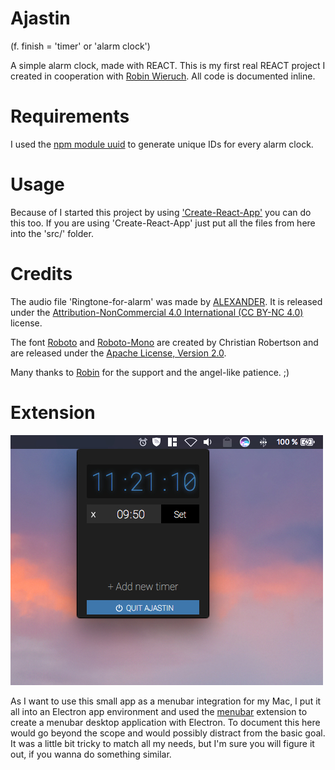 # Ajastin
(f. finish = 'timer' or 'alarm clock')

A simple alarm clock, made with REACT.
This is my first real REACT project I created in cooperation with [Robin Wieruch](https://github.com/rwieruch). All code is documented inline.

# Requirements
I used the [npm module uuid](https://www.npmjs.com/package/uuid) to generate unique IDs for every alarm clock.

# Usage
Because of I started this project by using ['Create-React-App'](https://github.com/facebook/create-react-app) you can do this too.
If you are using 'Create-React-App' just put all the files from here into the 'src/' folder.

# Credits
The audio file 'Ringtone-for-alarm' was made by [ALEXANDER](http://www.orangefreesounds.com/ringtone-for-alarm/). It is released under the [Attribution-NonCommercial 4.0 International (CC BY-NC 4.0)](https://creativecommons.org/licenses/by-nc/4.0/) license.

The font [Roboto](https://fonts.google.com/specimen/Roboto) and [Roboto-Mono](https://fonts.google.com/specimen/Roboto+Mono) are created by Christian Robertson and are released under the [Apache License, Version 2.0](http://www.apache.org/licenses/LICENSE-2.0).

Many thanks to [Robin](https://github.com/rwieruch) for the support and the angel-like patience. ;)

# Extension
![Desktop Menubar Extension](screenshot.jpg)

As I want to use this small app as a menubar integration for my Mac, I put it all into an Electron app environment and used the [menubar](https://github.com/maxogden/menubar) extension to create a menubar desktop application with Electron. To document this here would go beyond the scope and would possibly distract from the basic goal. It was a little bit tricky to match all my needs, but I'm sure you will figure it out, if you wanna do something similar.
